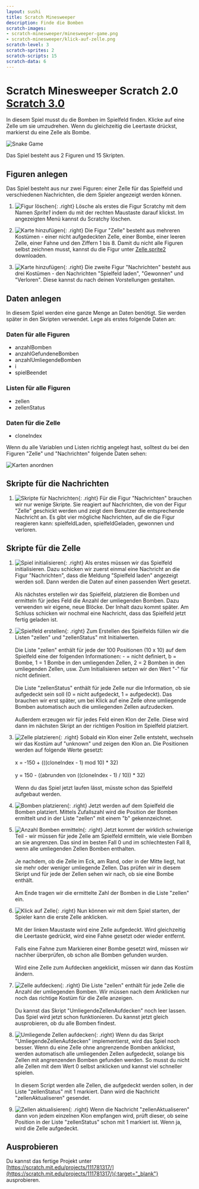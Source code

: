 ```yaml
---
layout: sushi
title: Scratch Minesweeper
description: Finde die Bomben
scratch-images:
- scratch-minesweeper/minesweeper-game.png
- scratch-minesweeper/klick-auf-zelle.png
scratch-level: 3
scratch-sprites: 2
scratch-scripts: 15
scratch-data: 6
---
```


# Scratch Minesweeper <span class="badge badge-scratch2">Scratch 2.0</span> <a href="scratch-minesweeper-v3.html" class="change-scratch-version">Scratch 3.0</a>

In diesem Spiel musst du die Bomben im Spielfeld finden. Klicke auf eine Zelle um sie umzudrehen. Wenn du gleichzeitig die Leertaste drückst, markierst du eine Zelle als Bombe.

<p class="center"><img alt="Snake Game" src="scratch-minesweeper/minesweeper-game.png" /></p>

Das Spiel besteht aus 2 Figuren und 15 Skripten.

## Figuren anlegen

Das Spiel besteht aus nur zwei Figuren: einer Zelle für das Spielfeld und verschiedenen Nachrichten, die dem Spieler angezeigt werden können.

1. ![Figur löschen](scratch-minesweeper/figur-loeschen.png){: .right}
Lösche als erstes die Figur Scratchy mit dem Namen *Sprite1* indem du mit der rechten Maustaste darauf klickst. 
Im angezeigten Menü kannst du Scratchy löschen.

2. ![Karte hinzufügen](scratch-minesweeper/figur-zelle.png){: .right}
Die Figur "Zelle" besteht aus mehreren Kostümen - einer nicht aufgedeckten Zelle, einer Bombe, einer leeren Zelle, einer Fahne und den Ziffern 1 bis 8. 
Damit du nicht alle Figuren selbst zeichnen musst, kannst du die Figur unter <a href="scratch-minesweeper/Zelle.sprite2">Zelle.sprite2</a> downloaden.

3. ![Karte hinzufügen](scratch-minesweeper/figur-nachrichten.png){: .right}
Die zweite Figur "Nachrichten" besteht aus drei Kostümen - den Nachrichten "Spielfeld laden", "Gewonnen" und "Verloren". Diese kannst du nach deinen Vorstellungen gestalten.

## Daten anlegen

In diesem Spiel werden eine ganze Menge an Daten benötigt. Sie werden später in den Skripten verwendet. Lege als erstes folgende Daten an:

### Daten für alle Figuren

* anzahlBomben
* anzahlGefundeneBomben
* anzahlUmliegendeBomben
* i
* spielBeendet

### Listen für alle Figuren

* zellen
* zellenStatus

### Daten für die Zelle

* cloneIndex

Wenn du alle Variablen und Listen richtig angelegt hast, solltest du bei den Figuren "Zelle" und "Nachrichten" folgende Daten sehen:

![Karten anordnen](scratch-minesweeper/daten.png)

## Skripte für die Nachrichten

1. ![Skripte für Nachrichten](scratch-minesweeper/nachrichten.png){: .right}
Für die Figur "Nachrichten" brauchen wir nur wenige Skripte. Sie reagiert auf Nachrichten, 
die von der Figur "Zelle" geschickt werden und zeigt dem Benutzer die entsprechende Nachricht an. 
Es gibt vier mögliche Nachrichten, auf die die Figur reagieren kann: spielfeldLaden, spielfeldGeladen, gewonnen und verloren.

## Skripte für die Zelle

1. ![Spiel initialisieren](scratch-minesweeper/initialisieren.png){: .right}
Als erstes müssen wir das Spielfeld initialisieren. Dazu schicken wir zuerst einmal eine Nachricht an die Figur "Nachrichten", 
dass die Meldung "Spielfeld laden" angezeigt werden soll. Dann werden die Daten auf einen passenden Wert gesetzt. 
<br/><br/>Als nächstes erstellen wir das Spielfeld, platzieren die Bomben und ermitteln für jedes Feld die Anzahl der umliegenden Bomben. 
Dazu verwenden wir eigene, neue Blöcke. Der Inhalt dazu kommt später. Am Schluss schicken wir nochmal eine Nachricht, dass das Spielfeld jetzt fertig geladen ist.

1. ![Spielfeld erstellen](scratch-minesweeper/spielfeld-erstellen.png){: .right}
Zum Erstellen des Spielfelds füllen wir die Listen "zellen" und "zellenStatus" mit Initialwerten.
<br/><br/>Die Liste "zellen" enthält für jede der 100 Positionen (10 x 10) auf dem Spielfeld eine der folgenden Informationen: - = nicht definiert, b = Bombe, 1 = 1 Bombe in den umliegenden Zellen, 
2 = 2 Bomben in den umliegenden Zellen, usw. Zum Initialisieren setzen wir den Wert "-" für nicht definiert.
<br/><br/>Die Liste "zellenStatus" enthält für jede Zelle nur die Information, ob sie aufgedeckt sein soll (0 = nicht aufgedeckt, 1 = aufgedeckt). Das brauchen wir erst später, um bei Klick auf eine Zelle ohne umliegende Bomben automatisch auch die umliegenden Zellen aufzudecken.
<br/><br/>Außerdem erzeugen wir für jedes Feld einen Klon der Zelle. Diese wird dann im nächsten Skript an der richtigen Position im Spielfeld platziert.

1. ![Zelle platzieren](scratch-minesweeper/zelle-platzieren.png){: .right}
Sobald ein Klon einer Zelle entsteht, wechseln wir das Kostüm auf "unknown" und zeigen den Klon an.
Die Positionen werden auf folgende Werte gesetzt:
<br/><br/>x = -150 + (((cloneIndex - 1) mod 10) * 32)
<br/><br/>y = 150 - ((abrunden von ((cloneIndex - 1) / 10)) * 32)
<br/><br/>Wenn du das Spiel jetzt laufen lässt, müsste schon das Spielfeld aufgebaut werden.

1. ![Bomben platzieren](scratch-minesweeper/bomben-platzieren.png){: .right}
Jetzt werden auf dem Spielfeld die Bomben platziert. Mittels Zufallszahl wird die Position 
der Bomben ermittelt und in der Liste "zellen" mit einem "b" gekennzeichnet.

1. ![Anzahl Bomben ermitteln](scratch-minesweeper/anzahl-bomben-ermitteln.png){: .right}
Jetzt kommt der wirklich schwierige Teil - wir müssen für jede Zelle am Spielfeld ermitteln, wie viele Bomben an sie angrenzen.
Das sind im besten Fall 0 und im schlechtesten Fall 8, wenn alle umliegenden Zellen Bomben enthalten.
<br/><br/>Je nachdem, ob die Zelle im Eck, am Rand, oder in der Mitte liegt, hat sie mehr oder weniger umliegende Zellen.
Das prüfen wir in diesem Skript und für jede der Zellen sehen wir nach, ob sie eine Bombe enthält.
<br/><br/>Am Ende tragen wir die ermittelte Zahl der Bomben in die Liste "zellen" ein.

1. ![Klick auf Zelle](scratch-minesweeper/klick-auf-zelle.png){: .right}
Nun können wir mit dem Spiel starten, der Spieler kann die erste Zelle anklicken.
<br/><br/>Mit der linken Maustaste wird eine Zelle aufgedeckt. Wird gleichzeitig die Leertaste gedrückt, 
wird eine Fahne gesetzt oder wieder entfernt.
<br/><br/>Falls eine Fahne zum Markieren einer Bombe gesetzt wird, müssen wir nachher überprüfen, 
ob schon alle Bomben gefunden wurden.
<br/><br/>Wird eine Zelle zum Aufdecken angeklickt, müssen wir dann das Kostüm ändern.

1. ![Zelle aufdecken](scratch-minesweeper/zelle-aufdecken.png){: .right}
Die Liste "zellen" enthält für jede Zelle die Anzahl der umliegenden Bomben. Wir müssen nach dem Anklicken nur noch das richtige Kostüm für die Zelle anzeigen.
<br/><br/>Du kannst das Skript "UmliegendeZellenAufdecken" noch leer lassen. Das Spiel wird jetzt schon funktionieren. Du kannst jetzt gleich ausprobieren, ob du alle Bomben findest.

1. ![Umliegende Zellen aufdecken](scratch-minesweeper/umliegende-zellen-aufdecken.png){: .right}
Wenn du das Skript "UmliegendeZellenAufdecken" implementierst, wird das Spiel noch besser. Wenn du eine 
Zelle ohne angrenzende Bomben anklickst, werden automatisch alle umliegenden Zellen aufgedeckt, solange bis Zellen mit angrenzenden Bomben gefunden werden. 
So musst du nicht alle Zellen mit dem Wert 0 selbst anklicken und kannst viel schneller spielen.
<br/><br/>In diesem Script werden alle Zellen, die aufgedeckt werden sollen, in der Liste "zellenStatus" mit 1 markiert. Dann wird die Nachricht "zellenAktualiseren" gesendet.

1. ![Zellen aktualisieren](scratch-minesweeper/zellen-aktualisieren.png){: .right}
Wenn die Nachricht "zellenAktualiseren" dann von jedem einzelnen Klon empfangen wird, prüft dieser, ob seine Position 
in der Liste "zellenStatus" schon mit 1 markiert ist. Wenn ja, wird die Zelle aufgedeckt.

## Ausprobieren

Du kannst das fertige Projekt unter [https://scratch.mit.edu/projects/111781317/](https://scratch.mit.edu/projects/111781317/){:target="_blank"} ausprobieren.